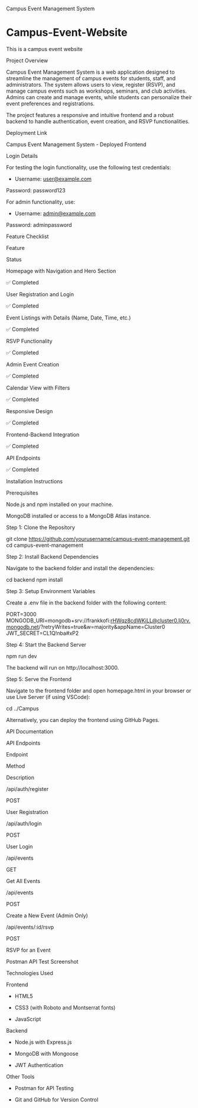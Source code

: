 Campus Event Management System
# Campus-Event-Website
This is a campus event website

Project Overview

Campus Event Management System is a web application designed to streamline the management of campus events for students, staff, and administrators. The system allows users to view, register (RSVP), and manage campus events such as workshops, seminars, and club activities. Admins can create and manage events, while students can personalize their event preferences and registrations.

The project features a responsive and intuitive frontend and a robust backend to handle authentication, event creation, and RSVP functionalities.

Deployment Link

Campus Event Management System - Deployed Frontend 

Login Details

For testing the login functionality, use the following test credentials:

- Username: user@example.com

Password: password123

For admin functionality, use:

- Username: admin@example.com

Password: adminpassword

Feature Checklist

Feature

Status

Homepage with Navigation and Hero Section

✅ Completed

User Registration and Login

✅ Completed

Event Listings with Details (Name, Date, Time, etc.)

✅ Completed

RSVP Functionality

✅ Completed

Admin Event Creation

✅ Completed

Calendar View with Filters

✅ Completed

Responsive Design

✅ Completed

Frontend-Backend Integration

✅ Completed

API Endpoints

✅ Completed

Installation Instructions

Prerequisites

Node.js and npm installed on your machine.

MongoDB installed or access to a MongoDB Atlas instance.

Step 1: Clone the Repository

git clone https://github.com/yourusername/campus-event-management.git
cd campus-event-management

Step 2: Install Backend Dependencies

Navigate to the backend folder and install the dependencies:

cd backend
npm install

Step 3: Setup Environment Variables

Create a .env file in the backend folder with the following content:

PORT=3000
MONGODB_URI=mongodb+srv://frankkofi:rHWqz8cdWKiLL@cluster0.lj0rv.mongodb.net/?retryWrites=true&w=majority&appName=Cluster0
JWT_SECRET=CL1Q!nba#xP2

Step 4: Start the Backend Server

npm run dev

The backend will run on http://localhost:3000.

Step 5: Serve the Frontend

Navigate to the frontend folder and open homepage.html in your browser or use Live Server (if using VSCode):

cd ../Campus

Alternatively, you can deploy the frontend using GitHub Pages.

API Documentation

API Endpoints

Endpoint

Method

Description

/api/auth/register

POST

User Registration

/api/auth/login

POST

User Login

/api/events

GET

Get All Events

/api/events

POST

Create a New Event (Admin Only)

/api/events/:id/rsvp

POST

RSVP for an Event

Postman API Test Screenshot


Technologies Used

Frontend

- HTML5

- CSS3 (with Roboto and Montserrat fonts)

- JavaScript

Backend

- Node.js with Express.js

- MongoDB with Mongoose

- JWT Authentication

Other Tools

- Postman for API Testing

- Git and GitHub for Version Control




